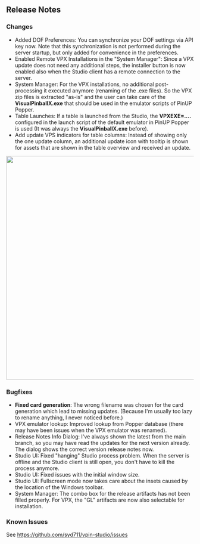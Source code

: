 ## Release Notes

### Changes

- Added DOF Preferences: You can synchronize your DOF settings via API key now. Note that this synchronization is not performed during the server startup, but only added for convenience in the preferences.
- Enabled Remote VPX Installations in the "System Manager": Since a VPX update does not need any additional steps, the installer button is now enabled also when the Studio client has a remote connection to the server.
- System Manager: For the VPX installations, no additional post-processing it executed anymore (renaming of the .exe files). So the VPX zip files is extracted "as-is" and the user can take care of the **VisualPinballX.exe** that should be used in the emulator scripts of PinUP Popper.
- Table Launches: If a table is launched from the Studio, the **VPXEXE=....** configured in the launch script of the default emulator in PinUP Popper is used (It was always the **VisualPinballX.exe** before).
- Add update VPS indicators for table columns: Instead of showing only the one update column, an additional update icon with tooltip is shown for assets that are shown in the table overview and received an update.

<img src="https://raw.githubusercontent.com/syd711/vpin-studio/2.8.0/documentation/vps/update-colum.png" width="600" />


### Bugfixes

- **Fixed card generation**: The wrong filename was chosen for the card generation which lead to missing updates. (Because I'm usually too lazy to rename anything, I never noticed before.)
- VPX emulator lookup: Improved lookup from Popper database (there may have been issues when the VPX emulator was renamed).
- Release Notes Info Dialog: I've always shown the latest from the main branch, so you may have read the updates for the next version already. The dialog shows the correct version release notes now.
- Studio UI: Fixed "hanging" Studio process problem. When the server is offline and the Studio client is still open, you don't have to kill the process anymore.
- Studio UI: Fixed issues with the initial window size.
- Studio UI: Fullscreen mode now takes care about the insets caused by the location of the Windows toolbar.
- System Manager: The combo box for the release artifacts has not been filled properly. For VPX, the "GL" artifacts are now also selectable for installation.

### Known Issues

See https://github.com/syd711/vpin-studio/issues
